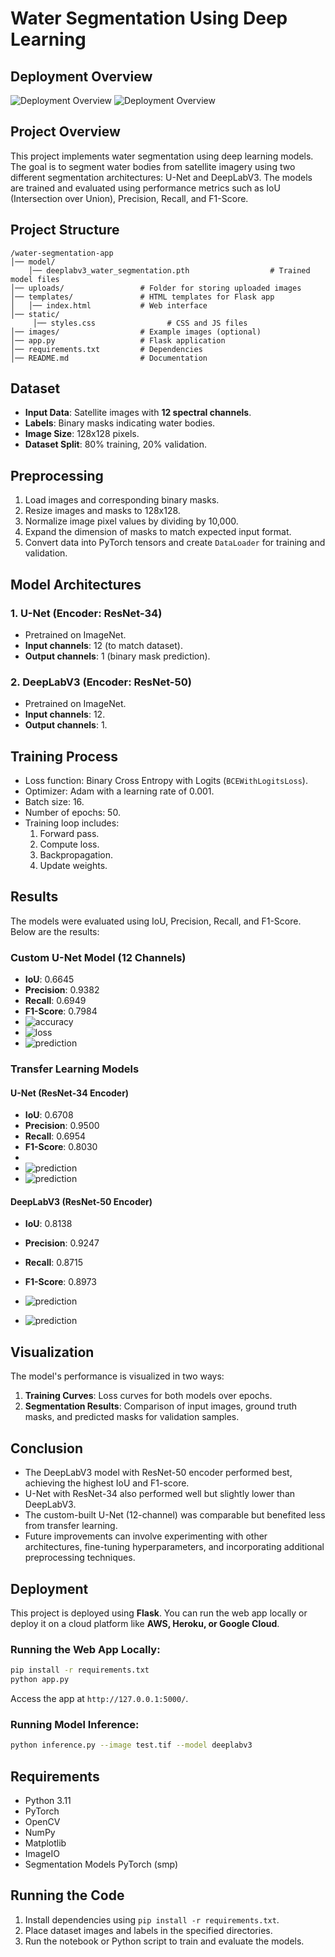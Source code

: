 # Water Segmentation Using Deep Learning

## Deployment Overview
![Deployment Overview](https://github.com/MalakAmgad/Water-Segmentation-using-Multispectral/blob/main/water_segmentation/static/Screenshot%20(904).png)
![Deployment Overview](https://github.com/MalakAmgad/Water-Segmentation-using-Multispectral/blob/main/water_segmentation/static/Screenshot%20(901).png)

## Project Overview
This project implements water segmentation using deep learning models. The goal is to segment water bodies from satellite imagery using two different segmentation architectures: U-Net and DeepLabV3. The models are trained and evaluated using performance metrics such as IoU (Intersection over Union), Precision, Recall, and F1-Score.

## Project Structure
```
/water-segmentation-app
│── model/
    │── deeplabv3_water_segmentation.pth                  # Trained model files
│── uploads/                 # Folder for storing uploaded images
│── templates/               # HTML templates for Flask app
│   │── index.html           # Web interface
│── static/
     │── styles.css                # CSS and JS files
│── images/                  # Example images (optional)
│── app.py                   # Flask application
│── requirements.txt         # Dependencies
│── README.md                # Documentation
```

## Dataset
- **Input Data**: Satellite images with **12 spectral channels**.
- **Labels**: Binary masks indicating water bodies.
- **Image Size**: 128x128 pixels.
- **Dataset Split**: 80% training, 20% validation.

## Preprocessing
1. Load images and corresponding binary masks.
2. Resize images and masks to 128x128.
3. Normalize image pixel values by dividing by 10,000.
4. Expand the dimension of masks to match expected input format.
5. Convert data into PyTorch tensors and create `DataLoader` for training and validation.

## Model Architectures
### 1. U-Net (Encoder: ResNet-34)
- Pretrained on ImageNet.
- **Input channels**: 12 (to match dataset).
- **Output channels**: 1 (binary mask prediction).

### 2. DeepLabV3 (Encoder: ResNet-50)
- Pretrained on ImageNet.
- **Input channels**: 12.
- **Output channels**: 1.

## Training Process
- Loss function: Binary Cross Entropy with Logits (`BCEWithLogitsLoss`).
- Optimizer: Adam with a learning rate of 0.001.
- Batch size: 16.
- Number of epochs: 50.
- Training loop includes:
  1. Forward pass.
  2. Compute loss.
  3. Backpropagation.
  4. Update weights.

## Results
The models were evaluated using IoU, Precision, Recall, and F1-Score. Below are the results:

### **Custom U-Net Model (12 Channels)**
- **IoU**: 0.6645
- **Precision**: 0.9382
- **Recall**: 0.6949
- **F1-Score**: 0.7984
- ![accuracy](https://github.com/MalakAmgad/Water-Segmentation-using-Multispectral/blob/main/water_segmentation/static/826beccd-0bc7-4146-af38-7ea0ca987bce.png)
- ![loss](https://github.com/MalakAmgad/Water-Segmentation-using-Multispectral/blob/main/water_segmentation/static/47ca39ea-9e40-475d-8eef-21d7b132d0d9.png)
- ![prediction](https://github.com/MalakAmgad/Water-Segmentation-using-Multispectral/blob/main/water_segmentation/static/a4babb85-4b3b-4ab4-ae30-8f915dc5043f.png)


### **Transfer Learning Models**
#### **U-Net (ResNet-34 Encoder)**
- **IoU**: 0.6708
- **Precision**: 0.9500
- **Recall**: 0.6954
- **F1-Score**: 0.8030
- 
- ![prediction](https://github.com/MalakAmgad/Water-Segmentation-using-Multispectral/blob/main/water_segmentation/static/49b8ad06-0224-4a26-9aeb-3120ea787199.png)
- ![prediction](https://github.com/MalakAmgad/Water-Segmentation-using-Multispectral/blob/main/water_segmentation/static/733d4210-27b4-46c9-bbc8-0872173d5986.png)

#### **DeepLabV3 (ResNet-50 Encoder)**
- **IoU**: 0.8138
- **Precision**: 0.9247
- **Recall**: 0.8715
- **F1-Score**: 0.8973

- ![prediction](https://github.com/MalakAmgad/Water-Segmentation-using-Multispectral/blob/main/water_segmentation/static/6ffda21b-a982-416b-8833-298fe1d85ef9.png)
- ![prediction](https://github.com/MalakAmgad/Water-Segmentation-using-Multispectral/blob/main/water_segmentation/static/cf3f1542-6f2a-4c44-8c15-9de2cb15b3ae.png)

## Visualization
The model's performance is visualized in two ways:
1. **Training Curves**: Loss curves for both models over epochs.
2. **Segmentation Results**: Comparison of input images, ground truth masks, and predicted masks for validation samples.

## Conclusion
- The DeepLabV3 model with ResNet-50 encoder performed best, achieving the highest IoU and F1-score.
- U-Net with ResNet-34 also performed well but slightly lower than DeepLabV3.
- The custom-built U-Net (12-channel) was comparable but benefited less from transfer learning.
- Future improvements can involve experimenting with other architectures, fine-tuning hyperparameters, and incorporating additional preprocessing techniques.

## Deployment
This project is deployed using **Flask**. You can run the web app locally or deploy it on a cloud platform like **AWS, Heroku, or Google Cloud**.

### Running the Web App Locally:
```bash
pip install -r requirements.txt
python app.py
```
Access the app at `http://127.0.0.1:5000/`.

### Running Model Inference:
```bash
python inference.py --image test.tif --model deeplabv3
```

## Requirements
- Python 3.11
- PyTorch
- OpenCV
- NumPy
- Matplotlib
- ImageIO
- Segmentation Models PyTorch (smp)

## Running the Code
1. Install dependencies using `pip install -r requirements.txt`.
2. Place dataset images and labels in the specified directories.
3. Run the notebook or Python script to train and evaluate the models.

